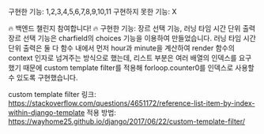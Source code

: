 구현한 기능: 1,2,3,4,5,6,7,8,9,10,11
구현하지 못한 기능: X


🔥 백엔드 챌린지 참여합니다! 🔥
구현한 기능: 장르 선택 기능, 러닝 타임 시간 단위 출력
장르 선택 기능은 charfield의 choices 기능을 이용하여 만들었습니다.
러닝 타임 시간 단위 출력은 둘 다 함수 내에서 먼저 hour과 minute을 계산하여 render 함수의 context 인자로 넘겨주는 방식으로 했는데, 리스트 부분은 여러 배열의 인덱스를 요구했기 때문에 custom template filter를 적용해 forloop.counter0를 인덱스로 사용할 수 있도록 구현했습니다. 

custom template filter 링크: https://stackoverflow.com/questions/4651172/reference-list-item-by-index-within-django-template
적용 방법: https://wayhome25.github.io/django/2017/06/22/custom-template-filter/
